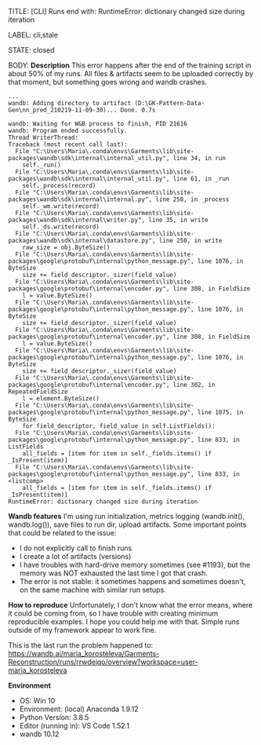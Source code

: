TITLE:
[CLI] Runs end with: RuntimeError: dictionary changed size during iteration

LABEL:
cli,stale

STATE:
closed

BODY:
**Description**
This error happens after the end of the training script in about 50% of my runs. All files & artifacts seem to be uploaded correctly by that moment, but something goes wrong and wandb crashes.

```
...
wandb: Adding directory to artifact (D:\GK-Pattern-Data-Gen\nn_pred_210219-11-09-30)... Done. 0.7s

wandb: Waiting for W&B process to finish, PID 21616
wandb: Program ended successfully.
Thread WriterThread:
Traceback (most recent call last):
  File "C:\Users\Maria\.conda\envs\Garments\lib\site-packages\wandb\sdk\internal\internal_util.py", line 34, in run
    self._run()
  File "C:\Users\Maria\.conda\envs\Garments\lib\site-packages\wandb\sdk\internal\internal_util.py", line 61, in _run
    self._process(record)
  File "C:\Users\Maria\.conda\envs\Garments\lib\site-packages\wandb\sdk\internal\internal.py", line 258, in _process
    self._wm.write(record)
  File "C:\Users\Maria\.conda\envs\Garments\lib\site-packages\wandb\sdk\internal\writer.py", line 35, in write
    self._ds.write(record)
  File "C:\Users\Maria\.conda\envs\Garments\lib\site-packages\wandb\sdk\internal\datastore.py", line 250, in write
    raw_size = obj.ByteSize()
  File "C:\Users\Maria\.conda\envs\Garments\lib\site-packages\google\protobuf\internal\python_message.py", line 1076, in ByteSize
    size += field_descriptor._sizer(field_value)
  File "C:\Users\Maria\.conda\envs\Garments\lib\site-packages\google\protobuf\internal\encoder.py", line 308, in FieldSize
    l = value.ByteSize()
  File "C:\Users\Maria\.conda\envs\Garments\lib\site-packages\google\protobuf\internal\python_message.py", line 1076, in ByteSize
    size += field_descriptor._sizer(field_value)
  File "C:\Users\Maria\.conda\envs\Garments\lib\site-packages\google\protobuf\internal\encoder.py", line 308, in FieldSize
    l = value.ByteSize()
  File "C:\Users\Maria\.conda\envs\Garments\lib\site-packages\google\protobuf\internal\python_message.py", line 1076, in ByteSize
    size += field_descriptor._sizer(field_value)
  File "C:\Users\Maria\.conda\envs\Garments\lib\site-packages\google\protobuf\internal\encoder.py", line 302, in RepeatedFieldSize
    l = element.ByteSize()
  File "C:\Users\Maria\.conda\envs\Garments\lib\site-packages\google\protobuf\internal\python_message.py", line 1075, in ByteSize
    for field_descriptor, field_value in self.ListFields():
  File "C:\Users\Maria\.conda\envs\Garments\lib\site-packages\google\protobuf\internal\python_message.py", line 833, in ListFields
    all_fields = [item for item in self._fields.items() if _IsPresent(item)]
  File "C:\Users\Maria\.conda\envs\Garments\lib\site-packages\google\protobuf\internal\python_message.py", line 833, in <listcomp>
    all_fields = [item for item in self._fields.items() if _IsPresent(item)]
RuntimeError: dictionary changed size during iteration

```
 

**Wandb features**
I'm using run initialization, metrics logging (wandb.init(), wandb.log()), save files to run dir, upload artifacts. Some important points that could be related to the issue:
* I do not explicitly call to finish runs
* I create a lot of artifacts (versions)
* I have troubles with hard-drive memory sometimes (see #1193), but the memory was NOT exhausted the last time I got that crash. 
* The error is not stable: it sometimes happens and sometimes doesn't, on the same machine with similar run setups. 

**How to reproduce**
Unfortunately, I don't know what the error means, where it could be coming from, so I have trouble with creating minimum reproducible examples. I hope you could help me with that. Simple runs outside of my framework appear to work fine.

This is the last run the problem happened to: https://wandb.ai/maria_korosteleva/Garments-Reconstruction/runs/rrwdeiqo/overview?workspace=user-maria_korosteleva

**Environment**
- OS: Win 10
- Environment: (local) Anaconda 1.9.12
- Python Version: 3.8.5
- Editor (running in): VS Code 1.52.1
- wandb 10.12


